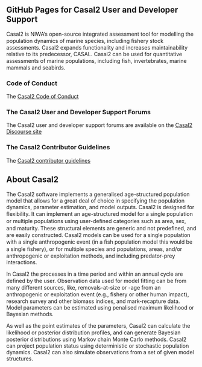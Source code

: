## GitHub Pages for Casal2 User and Developer Support

Casal2 is NIWA’s open-source integrated assessment tool for modelling the population dynamics of marine species, including ﬁshery stock assessments. Casal2 expands functionality and increases maintainability relative to its predecessor, CASAL. Casal2 can be used for quantitative assessments of marine populations, including ﬁsh, invertebrates, marine mammals and seabirds.

### Code of Conduct

The [Casal2 Code of Conduct](https://casal2.github.io/code_of_conduct.html)

### The Casal2 User and Developer Support Forums

The Casal2 user and developer support forums are available on the [Casal2 Discourse site](https://casal2.discourse.group)

### The Casal2 Contributor Guidelines

The [Casal2 contributor guidelines](https://casal2.github.io/contributing.html)

## About Casal2

The Casal2 software implements a generalised age-structured population model that allows for a great deal of choice in specifying the population dynamics, parameter estimation, and model outputs. Casal2 is designed for ﬂexibility. It can implement an age-structured model for a single population or multiple populations using user-deﬁned categories such as area, sex, and maturity. These structural elements are generic and not predeﬁned, and are easily constructed. Casal2 models can be used for a single population with a single anthropogenic event (in a ﬁsh population model this would be a single ﬁshery), or for multiple species and populations, areas, and/or anthropogenic or exploitation methods, and including predator-prey interactions.

In Casal2 the processes in a time period and within an annual cycle are deﬁned by the user. Observation data used for model ﬁtting can be from many different sources, like, removals-at-size or -age from an anthropogenic or exploitation event (e.g., ﬁshery or other human impact), research survey and other biomass indices, and mark-recapture data. Model parameters can be estimated using penalised maximum likelihood or Bayesian methods.

As well as the point estimates of the parameters, Casal2 can calculate the likelihood or posterior distribution proﬁles, and can generate Bayesian posterior distributions using Markov chain Monte Carlo methods. Casal2 can project population status using deterministic or stochastic population dynamics. Casal2 can also simulate observations from a set of given model structures.

